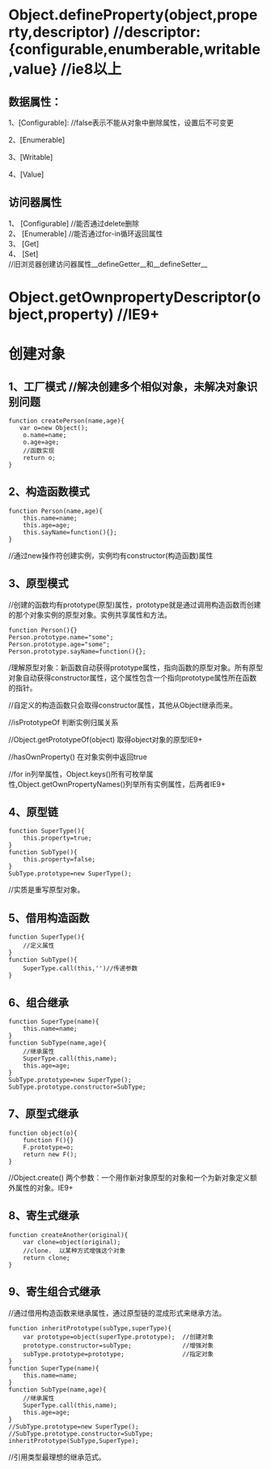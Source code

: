 # Object.defineProperty\(object,property,descriptor\)  //descriptor:{configurable,enumberable,writable,value} //ie8以上

## 数据属性：

1、\[Configurable\]: //false表示不能从对象中删除属性，设置后不可变更

2、\[Enumerable\]

3、\[Writable\]

4、\[Value\]

## 访问器属性

1、 \[Configurable\]  //能否通过delete删除  
2、 \[Enumerable\]  //能否通过for-in循环返回属性  
3、 \[Get\]  
4、 \[Set\]  
//旧浏览器创建访问器属性\_\_defineGetter\_\_和\_\_defineSetter\_\_

# Object.getOwnpropertyDescriptor\(object,property\)  //IE9+

# 创建对象

## 1、工厂模式 //解决创建多个相似对象，未解决对象识别问题

```
function createPerson(name,age){
   var o=new Object();
    o.name=name;
    o.age=age;
    //函数实现
    return o;
}
```

## 2、构造函数模式

```
function Person(name,age){
    this.name=name;
    this.age=age;
    this.sayName=function(){};
}
```

//通过new操作符创建实例，实例均有constructor\(构造函数\)属性

## 3、原型模式

//创建的函数均有prototype\(原型\)属性，prototype就是通过调用构造函数而创建的那个对象实例的原型对象。实例共享属性和方法。

```
function Person(){}
Person.prototype.name="some";
Person.prototype.age="some";
Person.prototype.sayName=function(){};
```

/理解原型对象：新函数自动获得prototype属性，指向函数的原型对象。所有原型对象自动获得constructor属性，这个属性包含一个指向prototype属性所在函数的指针。

//自定义的构造函数只会取得constructor属性，其他从Object继承而来。

//isPrototypeOf  判断实例归属关系

//Object.getPrototypeOf\(object\) 取得object对象的原型IE9+

//hasOwnProperty\(\) 在对象实例中返回true

//for in列举属性，Object.keys\(\)所有可枚举属性,Object.getOwnPropertyNames\(\)列举所有实例属性，后两者IE9+

## 4、原型链

```
function SuperType(){
    this.property=true;
}
function SubType(){
    this.property=false;
}
SubType.prototype=new SuperType();
```

//实质是重写原型对象。

## 5、借用构造函数

```
function SuperType(){
    //定义属性
}
function SubType(){
    SuperType.call(this,'')//传递参数
}
```

## 6、组合继承

```
function SuperType(name){
    this.name=name;
}
function SubType(name,age){
    //继承属性
    SuperType.call(this,name);
    this.age=age;
}
SubType.prototype=new SuperType();
SubType.prototype.constructor=SubType;
```

## 7、原型式继承

```
function object(o){
    function F(){}
    F.prototype=o;
    return new F();
}
```

//Object.create\(\) 两个参数：一个用作新对象原型的对象和一个为新对象定义额外属性的对象。IE9+

## 8、寄生式继承

```
function createAnother(original){
    var clone=object(original);
    //clone.  以某种方式增强这个对象
    return clone;
}
```

## 9、寄生组合式继承

//通过借用构造函数来继承属性，通过原型链的混成形式来继承方法。

```
function inheritPrototype(subType,superType){
    var prototype=object(superType.prototype);  //创建对象
    prototype.constructor=subType;              //增强对象
    subType.prototype=prototype;                //指定对象
}
function SuperType(name){
    this.name=name;
}
function SubType(name,age){
    //继承属性
    SuperType.call(this,name);
    this.age=age;
}
//SubType.prototype=new SuperType();
//SubType.prototype.constructor=SubType;
inheritPrototype(SubType,SuperType);
```

//引用类型最理想的继承范式。

